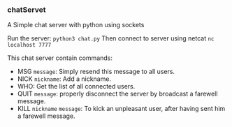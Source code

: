 ### chatServet
A Simple chat server with python using sockets

Run the server:
`python3 chat.py`
Then connect to server using netcat
`nc localhost 7777`

This chat server contain commands:
- MSG `message`: Simply resend this message to all users.
- NICK `nickname`: Add a nickname.
- WHO: Get the list of all connected users.
- QUIT `message`: properly disconnect the server by broadcast a farewell message.
- KILL `nickname` `message`: To kick an unpleasant user, after having sent him a farewell message.
